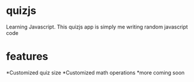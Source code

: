 # quizjs
Learning Javascript. This quizjs app is simply me writing random javascript code

# features
*Customized quiz size
*Customized math operations
*more coming soon

